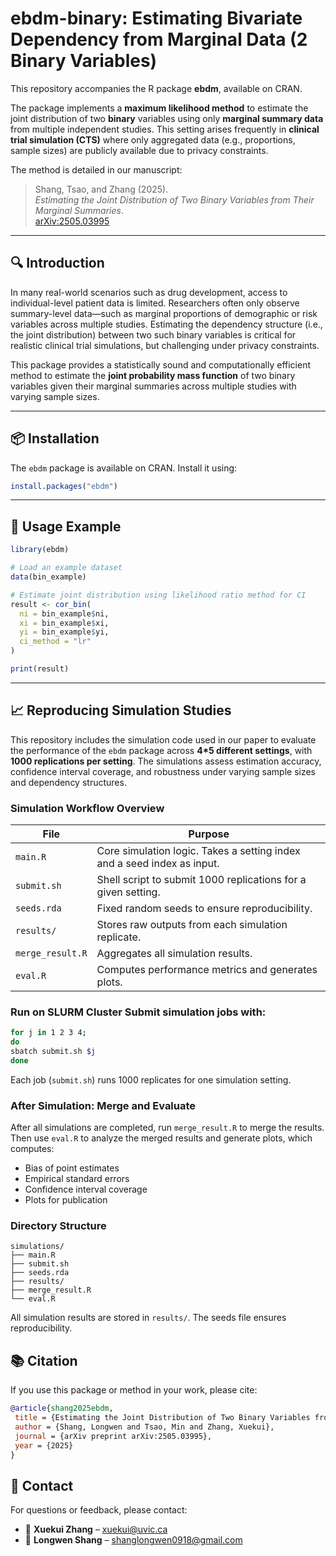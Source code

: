 # ebdm-binary: Estimating Bivariate Dependency from Marginal Data (2 Binary Variables)

This repository accompanies the R package **ebdm**, available on CRAN.

The package implements a **maximum likelihood method** to estimate the joint distribution of two **binary** variables using only **marginal summary data** from multiple independent studies. This setting arises frequently in **clinical trial simulation (CTS)** where only aggregated data (e.g., proportions, sample sizes) are publicly available due to privacy constraints.

The method is detailed in our manuscript:

> Shang, Tsao, and Zhang (2025).  
> *Estimating the Joint Distribution of Two Binary Variables from Their Marginal Summaries*.  
> [arXiv:2505.03995](https://doi.org/10.48550/arXiv.2505.03995)

---

## 🔍 Introduction

In many real-world scenarios such as drug development, access to individual-level patient data is limited. Researchers often only observe summary-level data—such as marginal proportions of demographic or risk variables across multiple studies. Estimating the dependency structure (i.e., the joint distribution) between two such binary variables is critical for realistic clinical trial simulations, but challenging under privacy constraints.

This package provides a statistically sound and computationally efficient method to estimate the **joint probability mass function** of two binary variables given their marginal summaries across multiple studies with varying sample sizes.

---

## 📦 Installation

The `ebdm` package is available on CRAN. Install it using:

```r
install.packages("ebdm")
```

---

## 🌰 Usage Example

```r
library(ebdm)

# Load an example dataset
data(bin_example)

# Estimate joint distribution using likelihood ratio method for CI
result <- cor_bin(
  ni = bin_example$ni,
  xi = bin_example$xi,
  yi = bin_example$yi,
  ci_method = "lr"
)

print(result)
```

---

## 📈 Reproducing Simulation Studies

This repository includes the simulation code used in our paper to evaluate the performance of the `ebdm` package across **4*5 different settings**, with **1000 replications per setting**.
The simulations assess estimation accuracy, confidence interval coverage, and robustness under varying sample sizes and dependency structures.

### Simulation Workflow Overview
| File            | Purpose                                                                  |
|-----------------|--------------------------------------------------------------------------|
| `main.R`        | Core simulation logic. Takes a setting index and a seed index as input.  |
| `submit.sh`     | Shell script to submit 1000 replications for a given setting.            |
| `seeds.rda`     | Fixed random seeds to ensure reproducibility.                            |
| `results/`      | Stores raw outputs from each simulation replicate.                       |
| `merge_result.R`| Aggregates all simulation results.                                       |
| `eval.R`        | Computes performance metrics and generates plots.        
### Run on SLURM Cluster Submit simulation jobs with:
```bash
for j in 1 2 3 4;
do
sbatch submit.sh $j
done
```
Each job (`submit.sh`) runs 1000 replicates for one simulation setting.
### After Simulation: Merge and Evaluate
After all simulations are completed, run `merge_result.R` to merge the results. Then use `eval.R` to analyze the merged results and generate plots, which computes:
- Bias of point estimates
- Empirical standard errors
- Confidence interval coverage
- Plots for publication
### Directory Structure
```
simulations/
├── main.R
├── submit.sh
├── seeds.rda
├── results/
├── merge_result.R
└── eval.R
```
All simulation results are stored in `results/`. The seeds file ensures reproducibility.


## 📚 Citation

If you use this package or method in your work, please cite:
```bibtex
@article{shang2025ebdm,
 title = {Estimating the Joint Distribution of Two Binary Variables from Their Marginal Summaries},
 author = {Shang, Longwen and Tsao, Min and Zhang, Xuekui},
 journal = {arXiv preprint arXiv:2505.03995},
 year = {2025}
}
```








## 💬 Contact

For questions or feedback, please contact:
- 📧 **Xuekui Zhang** – xuekui@uvic.ca
- 📧 **Longwen Shang** – shanglongwen0918@gmail.com









